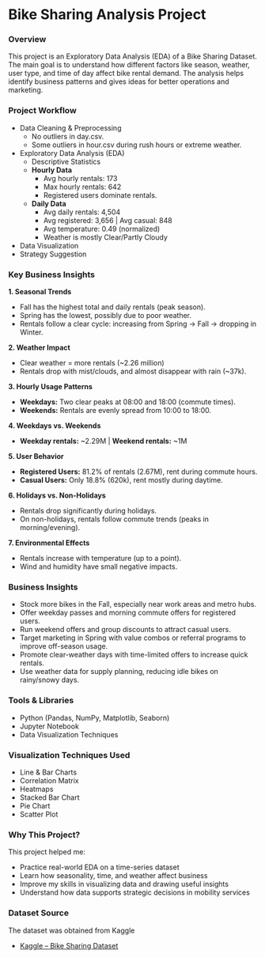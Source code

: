 # Bike Sharing Analysis Project

### Overview
This project is an Exploratory Data Analysis (EDA) of a Bike Sharing Dataset. The main goal is to understand how different factors like season, weather, user type, and time of day affect bike rental demand. The analysis helps identify business patterns and gives ideas for better operations and marketing.

### Project Workflow
- Data Cleaning & Preprocessing
  - No outliers in day.csv.
  - Some outliers in hour.csv during rush hours or extreme weather.
- Exploratory Data Analysis (EDA)
   -  Descriptive Statistics
   - **Hourly Data**
       - Avg hourly rentals: 173
       - Max hourly rentals: 642
       - Registered users dominate rentals.
  -  **Daily Data**
      - Avg daily rentals: 4,504
      - Avg registered: 3,656 | Avg casual: 848
      - Avg temperature: 0.49 (normalized)
      - Weather is mostly Clear/Partly Cloudy
- Data Visualization
- Strategy Suggestion

### Key Business Insights
**1. Seasonal Trends**
- Fall has the highest total and daily rentals (peak season).
- Spring has the lowest, possibly due to poor weather.
- Rentals follow a clear cycle: increasing from Spring → Fall → dropping in Winter.

**2. Weather Impact**
- Clear weather = more rentals (~2.26 million)
- Rentals drop with mist/clouds, and almost disappear with rain (~37k).

**3. Hourly Usage Patterns**
- **Weekdays:** Two clear peaks at 08:00 and 18:00 (commute times).
- **Weekends:** Rentals are evenly spread from 10:00 to 18:00.

**4. Weekdays vs. Weekends**
- **Weekday rentals:** ~2.29M | **Weekend rentals:** ~1M

**5. User Behavior**
- **Registered Users:** 81.2% of rentals (2.67M), rent during commute hours.
- **Casual Users:** Only 18.8% (620k), rent mostly during daytime.

**6. Holidays vs. Non-Holidays**
- Rentals drop significantly during holidays.
- On non-holidays, rentals follow commute trends (peaks in morning/evening).

**7. Environmental Effects**
- Rentals increase with temperature (up to a point).
- Wind and humidity have small negative impacts.

### Business Insights
- Stock more bikes in the Fall, especially near work areas and metro hubs.
- Offer weekday passes and morning commute offers for registered users.
- Run weekend offers and group discounts to attract casual users.
- Target marketing in Spring with value combos or referral programs to improve off-season usage.
- Promote clear-weather days with time-limited offers to increase quick rentals.
- Use weather data for supply planning, reducing idle bikes on rainy/snowy days.

### Tools & Libraries
- Python (Pandas, NumPy, Matplotlib, Seaborn)
- Jupyter Notebook
- Data Visualization Techniques

###  Visualization Techniques Used
- Line & Bar Charts
- Correlation Matrix
- Heatmaps
- Stacked Bar Chart
- Pie Chart
- Scatter Plot

###  Why This Project?
This project helped me:
- Practice real-world EDA on a time-series dataset
- Learn how seasonality, time, and weather affect business
- Improve my skills in visualizing data and drawing useful insights
- Understand how data supports strategic decisions in mobility services

###  Dataset Source
The dataset was obtained from Kaggle
- <a href = "https://www.kaggle.com/datasets/lakshmi25npathi/bike-sharing-dataset/data">Kaggle – Bike Sharing Dataset</a>
